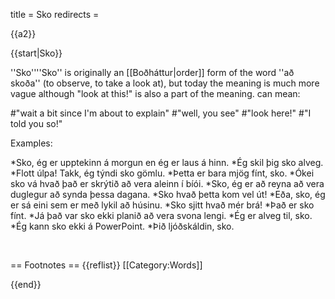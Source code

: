 title = Sko
redirects =
>>>>

{{a2}}

{{start|Sko}}

''Sko''<ref>''Sko'' is originally an [[Boðháttur|order]] form of the word ''að skoða'' (to observe, to take a look at), but today the meaning is much more vague although "look at this!" is also a part of the meaning.</ref> can mean:

#"wait a bit since I'm about to explain"
#"well, you see"
#"look here!"
#"I told you so!"

Examples:

*Sko, ég er upptekinn á morgun en ég er laus á hinn.
*Ég skil þig sko alveg.
*Flott úlpa! Takk, ég týndi sko gömlu.
*Þetta er bara mjög fínt, sko.
*Ókei sko vá hvað það er skrýtið að vera aleinn í bíói.
*Sko, ég er að reyna að vera duglegur að synda þessa dagana.
*Sko hvað þetta kom vel út!
*Eða, sko, ég er sá eini sem er með lykil að húsinu.
*Sko sjitt hvað mér brá!
*Það er sko fínt.
*Já það var sko ekki planið að vera svona lengi.
*Ég er alveg til, sko.
*Ég kann sko ekki á PowerPoint.
*Þið ljóðskáldin, sko.

<br />

== Footnotes ==
{{reflist}}
[[Category:Words]]

{{end}}